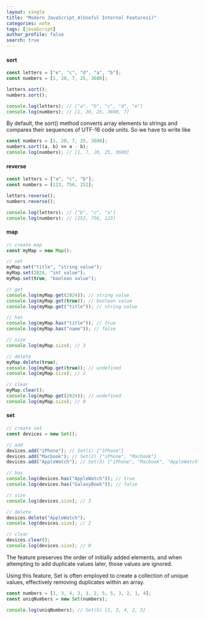 ```yaml
---
layout: single
title: "Modern JavaScript_4(Useful Internal Features1)"
categories: note
tags: [javaScript]
author_profile: false
search: true
---
```


#### sort

```javascript
const letters = ["e", "c", "d", "a", "b"];
const numbers = [1, 20, 7, 25, 3600];

letters.sort();
numbers.sort();

console.log(letters); // ["a", "b", "c", "d", "e"]
console.log(numbers); // [1, 20, 25, 3600, 7]
```

By default, the sort() method converts array elements to strings and compares their sequences of UTF-16 code units. So we have to write like

```javascript
const numbers = [1, 20, 7, 25, 3600];
numbers.sort((a, b) => a - b);
console.log(numbers); // [1, 7, 20, 25, 3600]
```

#### reverse

```javascript
const letters = ["a", "c", "b"];
const numbers = [123, 756, 252];

letters.reverse();
numbers.reverse();

console.log(letters); // ["b", "c", "a"]
console.log(numbers); // [252, 756, 123]
```

#### map

```javascript
// create map
const myMap = new Map();

// set
myMap.set("title", "string value");
myMap.set(2024, "int value");
myMap.set(true, "boolean value");

// get
console.log(myMap.get(2024)); // string value
console.log(myMap.get(true)); // boolean value
console.log(myMap.get("title")); // string value

// has
console.log(myMap.has("title")); // true
console.log(myMap.has("name")); // false

// size
console.log(myMap.size); // 3

// delete
myMap.delete(true);
console.log(myMap.get(true)); // undefined
console.log(myMap.size); // 2

// clear
myMap.clear();
console.log(myMap.get(2024)); // undefined
console.log(myMap.size); // 0
```

#### set

```javascript
// create set
const devices = new Set();

// add
devices.add("iPhone"); // Set(1) {"iPhone"}
devices.add("Macbook"); // Set(2) {"iPhone", "Macbook"}
devices.add("AppleWatch"); // Set(3) {"iPhone", "Macbook", "AppleWatch"}

// has
console.log(devices.has("AppleWatch")); // true
console.log(devices.has("GalaxyBook")); // false

// size
console.log(devices.size); // 3

// delete
devices.delete("AppleWatch");
console.log(devices.size); // 2

// clear
devices.clear();
console.log(devices.size); // 0
```

The feature preserves the order of initially added elements, and when attempting to add duplicate values later, those values are ignored.

Using this feature, Set is often employed to create a collection of unique values, effectively removing duplicates within an array.

```javascript
const numbers = [1, 3, 4, 3, 3, 2, 5, 5, 3, 2, 1, 4];
const uniqNumbers = new Set(numbers);

console.log(uniqNumbers); // Set(5) {1, 3, 4, 2, 5}
```
